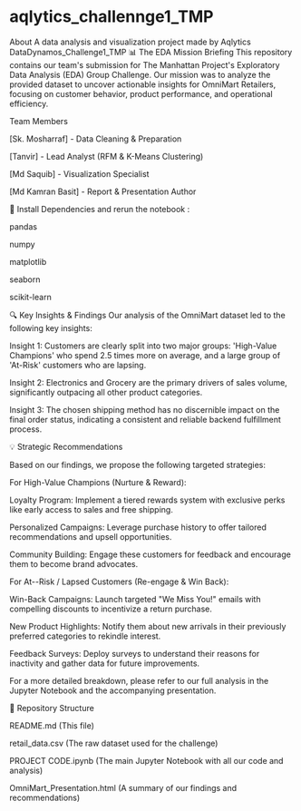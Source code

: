 # aqlytics_challennge1_TMP
About A data analysis and visualization project made by Aqlytics
DataDynamos_Challenge1_TMP
📊 The EDA Mission Briefing
This repository contains our team's submission for The Manhattan Project's Exploratory Data Analysis (EDA) Group Challenge. Our mission was to analyze the provided dataset to uncover actionable insights for OmniMart Retailers, focusing on customer behavior, product performance, and operational efficiency.

Team Members

[Sk. Mosharraf] - Data Cleaning & Preparation

[Tanvir] - Lead Analyst (RFM & K-Means Clustering)

[Md Saquib] - Visualization Specialist

[Md Kamran Basit] - Report & Presentation Author

🚀 Install Dependencies and rerun the notebook :

pandas

numpy

matplotlib

seaborn

scikit-learn

🔍 Key Insights & Findings
Our analysis of the OmniMart dataset led to the following key insights:

Insight 1: Customers are clearly split into two major groups: 'High-Value Champions' who spend 2.5 times more on average, and a large group of 'At-Risk' customers who are lapsing.

Insight 2: Electronics and Grocery are the primary drivers of sales volume, significantly outpacing all other product categories.

Insight 3: The chosen shipping method has no discernible impact on the final order status, indicating a consistent and reliable backend fulfillment process.

💡 Strategic Recommendations

Based on our findings, we propose the following targeted strategies:

For High-Value Champions (Nurture & Reward):

Loyalty Program: Implement a tiered rewards system with exclusive perks like early access to sales and free shipping.

Personalized Campaigns: Leverage purchase history to offer tailored recommendations and upsell opportunities.

Community Building: Engage these customers for feedback and encourage them to become brand advocates.

For At--Risk / Lapsed Customers (Re-engage & Win Back):

Win-Back Campaigns: Launch targeted "We Miss You!" emails with compelling discounts to incentivize a return purchase.

New Product Highlights: Notify them about new arrivals in their previously preferred categories to rekindle interest.

Feedback Surveys: Deploy surveys to understand their reasons for inactivity and gather data for future improvements.

For a more detailed breakdown, please refer to our full analysis in the Jupyter Notebook and the accompanying presentation.

📁 Repository Structure

README.md (This file)

retail_data.csv (The raw dataset used for the challenge)

PROJECT CODE.ipynb (The main Jupyter Notebook with all our code and analysis)

OmniMart_Presentation.html (A summary of our findings and recommendations)
